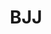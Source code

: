 ---
title: "BJJ"
subtitle: ""
# meta description
description: "This is meta description"
draft: false

service:
  enable : true
  service_item:
    # service item loop
    - title : "BJJ lajina"
      images:
      - "../../images/bjjchoke.jpg"
      content : "**Brasilialainen ju-jutsu eli BJJ** on brasilialaisten Carlos ja Hélio Gracien perinteisten japanilaisten jujutsu- ja judotekniikoiden pohjalta kehittämä kamppailu- ja itsepuolustuslaji. <br><br>
      
      Brasilialainen jujutsu painottuu erilaisiin maassa käytäviin kamppailutekniikoihin. Tyypillisessä ottelutilanteessa vastustaja pyritään viemään mahdollisimman pian maahan, jossa ottelu lopetetaan lukolla tai kuristuksella.<br><br>"

        
    # service item loop
    - title : "BJJ Kokkolassa"
      images:
      - "../../images/bjjclass.webp"
      content : "
     Kokkolassa BJJ:tä on harrastettu vuodesta 2016 alkaen. Tuoreudestaan huolimatta laji on koukuttanut jo useita kymmeniä harrastajia ja suosio onkin kovassa kasvussa. Harjoitukset soveltuvat kaikille – sukupuoleen tai fyysiseen kuntoon katsomatta. Harjoituksissa on todella tekemisen meininkiä ja tunnelma on avoin ja ystävällinen.<br><br>

      Aloita elämäsi kuntoremontti ja varaa vuorosi seuraavalta peruskurssilta tai tule ilmaiselle tutustumiskerralle salillemme. <br><br>

      Peruskurssin pituus on noin 2kk ja sen hinta on 100€. Hinta sisältää jäsenmaksun sekä peruskurssin jälkeiset harjoitukset jatkavien ryhmässä koko kauden ajan. Harjoitukset ovat kaksi kertaa viikossa ja tarkemmat harjoitusajat vahvistuvat aina ennen seuraavan peruskurssin alkua. <br><br>"        

timetable:
  enable : true
  title : "BJJ harjoitusajat"
  timetable_item :
  # timetable_item
    - name : "BJJ värivyöt"
      time1 : "Tiistai 19:30-21:00"
      time1location : (Martial Arts Center)
      time2 : "Torstai 18:00-19:30"
      time2location : (Martial Arts Center)
  # timetable_item
    - name : "No-Gi BJJ"
      time1 : "Perjantai 19:15-20:45"
      time1location : "(Martial Arts Center)"
  # timetable_item
    - name : "Randori (sparri)"
      time1 : "Sunnuntai 16:30-18:00"
      time1location : "(Martial Arts Center)"

coaches:
  enable : true
  title: "BJJ valmentajat"
  coach_item:
    # valmentaja_item
    - name : "Miika Välimäki"
      belt : "purppura vyö"
      beltcolor : "#5E3E8D"
      image : "../../images/coaches/Miika Välimäki.webp"
      description : "Valmentaja"
  # valmentaja_item
    - name : "Niko Koivisto"
      belt : "purppura vyö"
      beltcolor : "#5E3E8D"
      image : "../../images/coaches/Niko Koivisto.webp"
      description : "Valmentaja"
  # valmentaja_item
    - name : "Tomas Ahlstrand"
      belt : "ruskea vyö"
      beltcolor : "#3f2a14"
      image : "../../images/coaches/Tomas Ahlstrand.webp"
      description : "Valmentaja"
  # valmentaja_item
    - name : "Markus Nordbäck"
      belt : "sininen vyö"
      beltcolor : "#355cb0"
      image : "../../images/coaches/Markus Nordbäck.webp"
      description : "Valmentaja"
  # valmentaja_item
    - name : "Endre Prágai"
      belt : "sininen vyö"
      beltcolor : "#355cb0"
      image : "../../images/coaches/Endre Prágai.webp"
      description : "Valmentaja"
  # valmentaja_item
    - name : "Niko Hartikainen"
      belt : "sininen vyö"
      beltcolor : "#355cb0"
      image : "../../images/coaches/Missing Picture.webp"
      description : "Valmentaja"

moreinfo:
  enable : true
  title : "BJJ harrastajille"
  content : "
  Liitto: [Suomen Brasilialaisen Ju-Jutsun Liitto](https://bjjliitto.fi/)
  <br><br>
  Kokkolan Budolla on käytössä [Suomisport](https://www.suomisport.fi), josta harrastajat saavat ostettua lisenssit ja vakuutukset."
---